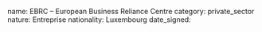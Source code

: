 name: EBRC – European Business Reliance Centre
category: private_sector
nature:  Entreprise
nationality: Luxembourg
date_signed:
    